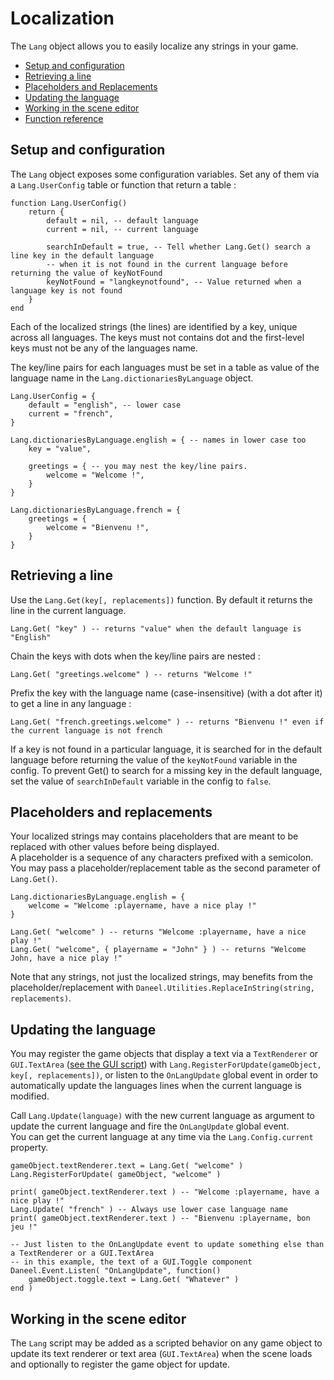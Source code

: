 # Localization

The `Lang` object allows you to easily localize any strings in your game.  

- [Setup and configuration](#setup)
- [Retrieving a line](#retrieving-a-line)
- [Placeholders and Replacements](#placeholders-and-replacements)
- [Updating the language](#updating-the-language)
- [Working in the scene editor](#scene)
- [Function reference](#function-reference)


<a name="setup"></a>
## Setup and configuration

The `Lang` object exposes some configuration variables. Set any of them via a `Lang.UserConfig` table or function that return a table :

    function Lang.UserConfig()
        return {
            default = nil, -- default language
            current = nil, -- current language
            
            searchInDefault = true, -- Tell whether Lang.Get() search a line key in the default language 
            -- when it is not found in the current language before returning the value of keyNotFound
            keyNotFound = "langkeynotfound", -- Value returned when a language key is not found
        }
    end

Each of the localized strings (the lines) are identified by a key, unique across all languages. The keys must not contains dot and the first-level keys must not be any of the languages name.  

The key/line pairs for each languages must be set in a table as value of the language name in the `Lang.dictionariesByLanguage` object.

    Lang.UserConfig = {
        default = "english", -- lower case
        current = "french", 
    }

    Lang.dictionariesByLanguage.english = { -- names in lower case too
        key = "value",

        greetings = { -- you may nest the key/line pairs.
            welcome = "Welcome !", 
        }
    }

    Lang.dictionariesByLanguage.french = {
        greetings = { 
            welcome = "Bienvenu !",
        }
    }


<a name="retrieving-a-line"></a>
## Retrieving a line

Use the `Lang.Get(key[, replacements])` function.
By default it returns the line in the current language.
    
    Lang.Get( "key" ) -- returns "value" when the default language is "English"

Chain the keys with dots when the key/line pairs are nested :

    Lang.Get( "greetings.welcome" ) -- returns "Welcome !" 

Prefix the key with the language name (case-insensitive) (with a dot after it) to get a line in any language :

    Lang.Get( "french.greetings.welcome" ) -- returns "Bienvenu !" even if the current language is not french

If a key is not found in a particular language, it is searched for in the default language before returning the value of the `keyNotFound` variable in the config. To prevent Get() to search for a missing key in the default language, set the value of `searchInDefault` variable in the config to `false`.


<a name="placeholders-and-replacements"></a>
## Placeholders and replacements

Your localized strings may contains placeholders that are meant to be replaced with other values before being displayed.  
A placeholder is a sequence of any characters prefixed with a semicolon.  
You may pass a placeholder/replacement table as the second parameter of `Lang.Get()`.
    
    Lang.dictionariesByLanguage.english = {
        welcome = "Welcome :playername, have a nice play !"
    }

    Lang.Get( "welcome" ) -- returns "Welcome :playername, have a nice play !"
    Lang.Get( "welcome", { playername = "John" } ) -- returns "Welcome John, have a nice play !"

Note that any strings, not just the localized strings, may benefits from the placeholder/replacement with `Daneel.Utilities.ReplaceInString(string, replacements)`.


<a name="updating-the-language"></a>
## Updating the language

You may register the game objects that display a text via a `TextRenderer` or `GUI.TextArea` ([see the GUI script](/docs/gui#textarea)) with `Lang.RegisterForUpdate(gameObject, key[, replacements])`, or listen to the `OnLangUpdate` global event in order to automatically update the languages lines when the current language is modified.

Call `Lang.Update(language)` with the new current language as argument to update the current language and fire the `OnLangUpdate` global event.  
You can get the current language at any time via the `Lang.Config.current` property.

    gameObject.textRenderer.text = Lang.Get( "welcome" )
    Lang.RegisterForUpdate( gameObject, "welcome" )

    print( gameObject.textRenderer.text ) -- "Welcome :playername, have a nice play !"
    Lang.Update( "french" ) -- Always use lower case language name
    print( gameObject.textRenderer.text ) -- "Bienvenu :playername, bon jeu !"

    -- Just listen to the OnLangUpdate event to update something else than a TextRenderer or a GUI.TextArea
    -- in this example, the text of a GUI.Toggle component
    Daneel.Event.Listen( "OnLangUpdate", function()
        gameObject.toggle.text = Lang.Get( "Whatever" )
    end )


<a name="scene"></a>
## Working in the scene editor

The `Lang` script may be added as a scripted behavior on any game object to update its text renderer or text area (`GUI.TextArea`) when the scene loads and optionally to register the game object for update.
